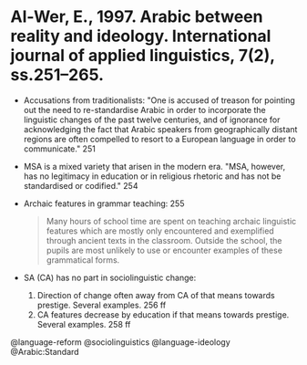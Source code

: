# Al-Wer, E., 1997. Arabic between reality and ideology. International journal of applied linguistics, 7(2), ss.251–265.

- Accusations from traditionalists: "One is accused of treason for pointing out the need to re-standardise Arabic in order to incorporate the linguistic changes of the past twelve centuries, and of ignorance for acknowledging the fact that Arabic speakers from geographically distant regions are often compelled to resort to a European language in order to communicate." 251

- MSA is a mixed variety that arisen in the modern era. "MSA, however, has no legitimacy in education or in religious rhetoric and has not be standardised or codified." 254 

- Archaic features in grammar teaching: 255

    > Many hours of school time are spent on teaching archaic linguistic features which are mostly only encountered and exemplified through ancient texts in the classroom. Outside the school, the pupils are most unlikely to use or encounter examples of these grammatical forms.

- SA (CA) has no part in sociolinguistic change:
    1. Direction of change often away from CA of that means towards prestige. Several examples. 256 ff
    2. CA features decrease by education if that means towards prestige. Several examples. 258 ff

@language-reform
@sociolinguistics
@language-ideology
@Arabic:Standard
